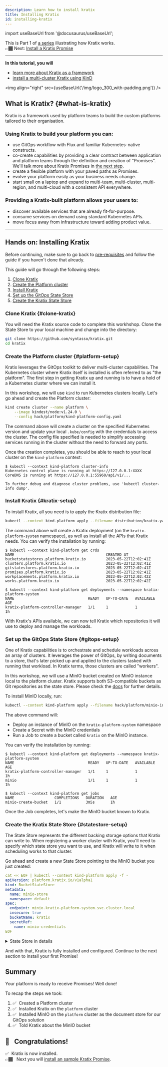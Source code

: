 ```yaml
---
description: Learn how to install kratix
title: Installing Kratix
id: installing-kratix
---
```

import useBaseUrl from '@docusaurus/useBaseUrl';

This is Part 1 of [a series](intro) illustrating how Kratix works. <br />
👉🏾 Next: [Install a Kratix Promise](installing-a-promise)

<hr />

**In this tutorial, you will**
* [learn more about Kratix as a framework](#what-is-kratix)
* [install a multi-cluster Kratix using KinD](#install-kratix)

<img align="right" src={useBaseUrl('/img/logo_300_with-padding.png')} />

## What is Kratix? {#what-is-kratix}

Kratix is a framework used by platform teams to build the custom platforms tailored to their organisation.

### Using Kratix to build your platform you can:

* use GitOps workflow with Flux and familiar Kubernetes-native constructs.
* co-create capabilities by providing a clear contract between application and platform teams through the definition and creation of “Promises”. We'll talk more about Kratix Promises in [the next step](installing-a-promise).
* create a flexible platform with your paved paths as Promises.
* evolve your platform easily as your business needs change.
* start small on a laptop and expand to multi-team, multi-cluster, multi-region, and multi-cloud with a consistent API everywhere.

### Providing a Kratix-built platform allows your users to:
- discover available services that are already fit-for-purpose.
- consume services on demand using standard Kubernetes APIs.
- move focus away from infrastructure toward adding product value.

<hr />

## Hands on: Installing Kratix

Before continuing, make sure to go back to [pre-requisites](./workshop-setup)
and follow the guide if you haven't done that already.

This guide will go through the following steps:

1. [Clone Kratix](#clone-kratix)
1. [Create the Platform cluster](#platform-setup)
1. [Install Kratix](#kratix-setup)
1. [Set up the GitOps State Store](#gitops-setup)
1. [Create the Kratix State Store](#statestore-setup)

### Clone Kratix {#clone-kratix}

You will need the Kratix source code to complete this workhshop. Clone the
State Store to your local machine and change into the directory:

```bash
git clone https://github.com/syntasso/kratix.git
cd kratix
```

### Create the Platform cluster {#platform-setup}

Kratix leverages the GitOps toolkit to deliver multi-cluster capabilities. The
Kubernetes cluster where Kratix itself is installed is often referred to as "the
platform". The first step in getting Kratix up and running is to have a hold of
a Kubernetes cluster where we can install it.

In this workshop, we will use `kind` to run Kubernetes clusters locally. Let's
go ahead and create the Platform cluster:

```bash
kind create cluster --name platform \
    --image kindest/node:v1.24.0 \
    --config hack/platform/kind-platform-config.yaml
```

The command above will create a cluster on the specified Kubernetes version and
update your local `.kube/config` with the credentials to access the cluster. The
config file specified is needed to simplify accessing services running in the
cluster without the need to forward any ports.

Once the creation completes, you should be able to reach to your local cluster
on the `kind-platform` context:

```shell-session
$ kubectl --context kind-platform cluster-info
Kubernetes control plane is running at https://127.0.0.1:XXXX
CoreDNS is running at https://127.0.0.1:55960/api/v1/...

To further debug and diagnose cluster problems, use 'kubectl cluster-info dump'.
```

### Install Kratix {#kratix-setup}

To install Kratix, all you need is to apply the Kratix distribution file:

```bash
kubectl --context kind-platform apply --filename distribution/kratix.yaml
```

The command above will create a Kratix deployment (on the
`kratix-platform-system` namespace), as well as install all the APIs that Kratix
needs. You can verify the installation by running:

```shell-session
$ kubectl --context kind-platform get crds
NAME                                         CREATED AT
bucketstatestores.platform.kratix.io         2023-05-22T12:02:41Z
clusters.platform.kratix.io                  2023-05-22T12:02:41Z
gitstatestores.platform.kratix.io            2023-05-22T12:02:41Z
promises.platform.kratix.io                  2023-05-22T12:02:41Z
workplacements.platform.kratix.io            2023-05-22T12:02:42Z
works.platform.kratix.io                     2023-05-22T12:02:42Z

$ kubectl --context kind-platform get deployments --namespace kratix-platform-system
NAME                                 READY   UP-TO-DATE   AVAILABLE   AGE
kratix-platform-controller-manager   1/1     1            1           1h
```

With Kratix's APIs available, we can now tell Kratix which repositories it will
use to deploy and manage the workloads.

### Set up the GitOps State Store {#gitops-setup}

One of Kratix capabilities is to orchestrate and schedule workloads across an
array of clusters. It leverages the power of GitOps, by writing documents to a
store, that's later picked up and applied to the clusters tasked with running
that workload. In Kratix terms, those clusters are called "workers".

In this workshop, we will use a MinIO bucket created on MinIO instance local to
the platform cluster. Kratix supports both S3-compatible buckets as Git
repositories as the state store. Please check the [docs](todo) for further
details.

To install MinIO locally, run:

```bash
kubectl --context kind-platform apply --filename hack/platform/minio-install.yaml
```

The above command will:

- Deploy an instance of MinIO on the `kratix-platform-system` namespace
- Create a Secret with the MinIO credentials
- Run a Job to create a bucket called `kratix` on the MinIO instance. <br />

You can verify the installation by running:

```shell-session
$ kubectl --context kind-platform get deployments --namespace kratix-platform-system
NAME                                 READY   UP-TO-DATE   AVAILABLE   AGE
kratix-platform-controller-manager   1/1     1            1           1h
minio                                1/1     1            1           1h

$ kubectl --context kind-platform get jobs
NAME                  COMPLETIONS   DURATION   AGE
minio-create-bucket   1/1           3m5s       1h
```

Once the Job completes, let's make the MinIO bucket known to Kratix.

### Create the Kratix State Store {#statestore-setup}

The State Store represents the different backing storage options that Kratix can
write to. When registering a worker cluster with Kratix, you'll need to specify
which state store you want to use, and Kratix will write to it when scheduling
works to that cluster.

Go ahead and create a new State Store pointing to the MinIO bucket you just
created:

```yaml
cat << EOF | kubectl --context kind-platform apply -f -
apiVersion: platform.kratix.io/v1alpha1
kind: BucketStateStore
metadata:
  name: minio-store
  namespace: default
spec:
  endpoint: minio.kratix-platform-system.svc.cluster.local
  insecure: true
  bucketName: kratix
  secretRef:
    name: minio-credentials
EOF
```

<details>
<summary>State Store in details</summary>

The StateStore document contains the configuration needed to access the actual
backing storage.

On the example above, we created a new `BucketStateStore`, since we will be
using a MinIO bucket as storage, but you could use any other S3-compatible
storage like Amazon S3 and Google Cloud Storage.

The `spec` includes the details needed to access that specific kind of State
Store. On the example above, we configure the `endpoint` to the cluster address
of the MinIO server we deployed on the Platform cluster. Since MinIO is not
running with TLS enabled, we set `insecure` to true.

You can see the MinIO service on the `kratix-platform-system`:

```shell-session
$ kubectl --context kind-platform --namespace kratix-platform-system get service minio
NAME    TYPE       CLUSTER-IP     EXTERNAL-IP   PORT(S)        AGE
minio   NodePort   10.96.96.166   <none>        80:31337/TCP   17h
```

`bucketName` refers to the actual bucket on the MinIO server. The bucket needs
to exist prior to Kratix trying to use it. That's why we ran a Job to create the
`kratix` bucket during the MinIO setup.

Finally, `secretRef` points to a secret, on the same namespace as the State
Store, containing the credentials to access the store. For `BucketStateStore`,
Kratix expects to find an `accessKeyID` and a `secretAccessKey` when resolving
the secret. As part of the MinIO deployment, we created the necessary secret:

```shell-session
$ kubectl --context kind-platform describe secret minio-credentials
Name:         minio-credentials
Namespace:    default
Labels:       <none>
Annotations:  <none>

Type:  Opaque

Data
====
accessKeyID:      10 bytes
secretAccessKey:  10 bytes
```

For further details on State Stores, check the [State Store documentation
page](todo)

</details>

And with that, Kratix is fully installed and configured. Continue to the next
section to install your first Promise!

## Summary

Your platform is ready to receive Promises! Well done!

To recap the steps we took:
1. ✅&nbsp;&nbsp;Created a Platform cluster
1. ✅&nbsp;&nbsp;Installed Kratix on the `platform` cluster
1. ✅&nbsp;&nbsp;Installed MinIO on the `platform` cluster as the document store for our GitOps solution
1. ✅&nbsp;&nbsp;Told Kratix about the MinIO bucket


## 🎉 &nbsp; Congratulations!
✅&nbsp;&nbsp;Kratix is now installed. <br />
👉🏾&nbsp;&nbsp; Next you will [install an sample Kratix Promise](installing-a-promise).
